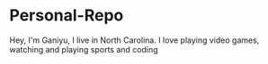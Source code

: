 # Personal-Repo
Hey, I'm Ganiyu, I live in North Carolina. I love playing video games, watching and playing sports and coding
